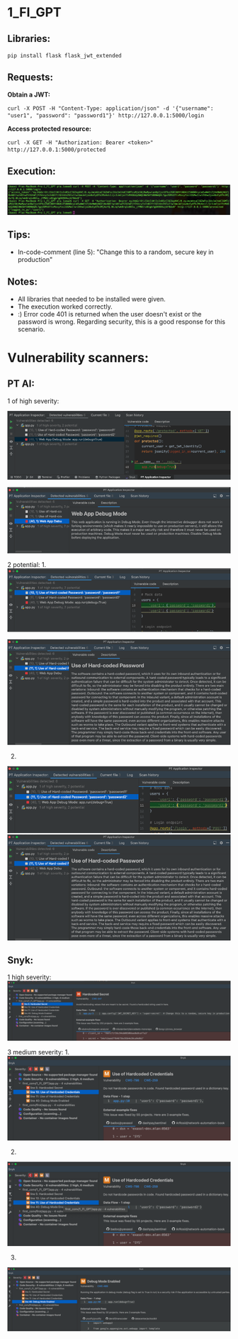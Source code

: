 # 1_FI_GPT #
## Libraries: ##
```
pip install flask flask_jwt_extended
```

## Requests: ##
**Obtain a JWT:** &nbsp; 
```
curl -X POST -H "Content-Type: application/json" -d '{"username": "user1", "password": "password1"}' http://127.0.0.1:5000/login
```

**Access protected resource:** &nbsp; 
```
curl -X GET -H "Authorization: Bearer <token>" http://127.0.0.1:5000/protected
```

## Execution: ##
![1_FI_GPT_working.png](images/1_FI_GPT_working.png)

## Tips: ##
- In-code-comment (line 5): "Change this to a random, secure key in production"

## Notes: ##
- All libraries that needed to be installed were given. 
- The execution worked correctly. 
- :) Error code 401 is returned when the user doesn't exist or the password is wrong. Regarding security, this is a good response for this scenario.

# Vulnerability scanners: #
## PT AI: ##
1 of high severity:

![1_FI_GPT_V1_code.png](images/1_FI_GPT_V1_code.png)


![1_FI_GPT_V1_descr.png](images/1_FI_GPT_V1_descr.png)

2 potential:
1.
![1_FI_GPT_V2_code.png](images/1_FI_GPT_V3_code.png)


![1_FI_GPT_V2_desc.png](images/1_FI_GPT_V2_desc.png)

2.
![1_FI_GPT_V3_code.png](images/1_FI_GPT_V2_code.png)
![1_FI_GPT_V2_desc.png](images/1_FI_GPT_V2_desc.png)

## Snyk: ##
1 high severity:
![1_FI_GPT_SnykV1.png](images/1_FI_GPT_SnykV1.png)

3 medium severity:
1.
![1_FI_GPT_SnykV2.png](images/1_FI_GPT_SnykV2.png)

2.
![1_FI_GPT_SnykV3.png](images/1_FI_GPT_SnykV3.png)

3.
![1_FI_GPT_SnykV4.png](images/1_FI_GPT_SnykV4.png)

